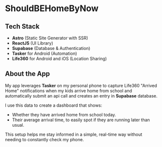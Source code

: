 # ShouldBEHomeByNow

## Tech Stack
- **Astro** (Static Site Generator with SSR)
- **ReactJS** (UI Library)
- **Supabase** (Database & Authentication)
- **Tasker** for Android (Automation)
- **Life360** for Android and iOS (Location Sharing)

## About the App
My app leverages **Tasker** on my personal phone to capture Life360 "Arrived Home" notifications when my kids arrive home from school and automatically submit an api call and creates an entry in **Supabase** database. 

I use this data to create a dashboard that shows:
- Whether they have arrived home from school today.
- Their average arrival time, to easily spot if they are running later than usual.

This setup helps me stay informed in a simple, real-time way without needing to constantly check my phone.
